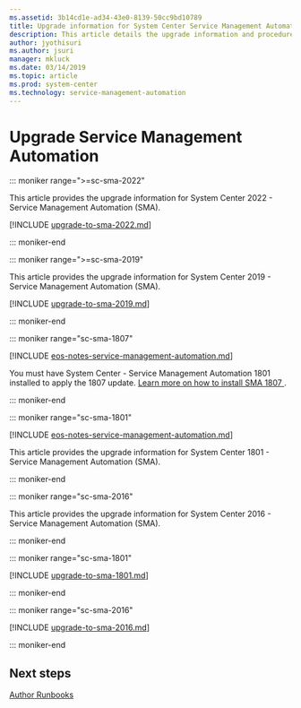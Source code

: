 ```yaml
---
ms.assetid: 3b14cd1e-ad34-43e0-8139-50cc9bd10789
title: Upgrade information for System Center Service Management Automation
description: This article details the upgrade information and procedures for Service Management Automation
author: jyothisuri
ms.author: jsuri
manager: mkluck
ms.date: 03/14/2019
ms.topic: article
ms.prod: system-center
ms.technology: service-management-automation
---
```


# Upgrade Service Management Automation

::: moniker range=">=sc-sma-2022"

This article provides the upgrade information for System Center 2022 - Service Management Automation (SMA).

[!INCLUDE [upgrade-to-sma-2022.md](../includes/upgrade-to-sma-2022.md)]

::: moniker-end

::: moniker range=">=sc-sma-2019"

This article provides the upgrade information for System Center 2019 - Service Management Automation (SMA).

[!INCLUDE [upgrade-to-sma-2019.md](../includes/upgrade-to-sma-2019.md)]

::: moniker-end

::: moniker range="sc-sma-1807"

[!INCLUDE [eos-notes-service-management-automation.md](../includes/eos-notes-service-management-automation.md)]

You must have System Center - Service Management Automation 1801 installed to apply the 1807 update. [Learn more on how to install SMA 1807 ](https://support.microsoft.com/en-us/help/4135041/system-center-service-management-automation-version-1807).

::: moniker-end

::: moniker range="sc-sma-1801"

[!INCLUDE [eos-notes-service-management-automation.md](../includes/eos-notes-service-management-automation.md)]

This article provides the upgrade information for System Center 1801 - Service Management Automation (SMA).

::: moniker-end

::: moniker range="sc-sma-2016"

This article provides the upgrade information for System Center 2016 - Service Management Automation (SMA).

::: moniker-end

::: moniker range="sc-sma-1801"

[!INCLUDE [upgrade-to-sma-1801.md](../includes/upgrade-to-sma-1801.md)]

::: moniker-end

::: moniker range="sc-sma-2016"

[!INCLUDE [upgrade-to-sma-2016.md](../includes/upgrade-to-sma-2016.md)]

::: moniker-end

## Next steps
[Author Runbooks](authoring-automation-runbooks.md)
